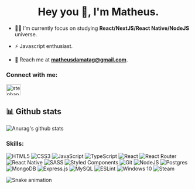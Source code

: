 
<h1 align="center">Hey you 👋, I'm Matheus.</h1>
 
- 🚣🏻 I’m currently focus on studying **React/NextJS/React Native/NodeJS** universe.

- ⚡ Javascript enthusiast.

- 📩 Reach me at **matheusdamatag@gmail.com**.

<h3 align="left">Connect with me:</h3>
<p align="left">
<a href="https://www.linkedin.com/in/matheus-silva-3875b1166/" target="blank"><img align="center" src="https://raw.githubusercontent.com/rahuldkjain/github-profile-readme-generator/master/src/images/icons/Social/linked-in-alt.svg" alt="stephanyemidio" height="30" width="40" /></a>
</p>

## 📊 Github stats
![Anurag's github stats](https://github-readme-stats.vercel.app/api?username=matheusdamata&show_icons=true&theme=react)

<h3 align="left">Skills:</h3>

![HTML5](https://img.shields.io/badge/html5-%23E34F26.svg?style=for-the-badge&logo=html5&logoColor=white)
![CSS3](https://img.shields.io/badge/css3-%231572B6.svg?style=for-the-badge&logo=css3&logoColor=white)
![JavaScript](https://img.shields.io/badge/javascript-%23323330.svg?style=for-the-badge&logo=javascript&logoColor=%23F7DF1E) 
![TypeScript](https://img.shields.io/badge/typescript-%23007ACC.svg?style=for-the-badge&logo=typescript&logoColor=white)
![React](https://img.shields.io/badge/react-%2320232a.svg?style=for-the-badge&logo=react&logoColor=%2361DAFB)
![React Router](https://img.shields.io/badge/React_Router-CA4245?style=for-the-badge&logo=react-router&logoColor=white)
![React Native](https://img.shields.io/badge/react_native-%2320232a.svg?style=for-the-badge&logo=react&logoColor=%2361DAFB)
![SASS](https://img.shields.io/badge/SASS-hotpink.svg?style=for-the-badge&logo=SASS&logoColor=white)
![Styled Components](https://img.shields.io/badge/styled--components-DB7093?style=for-the-badge&logo=styled-components&logoColor=white)
![Git](https://img.shields.io/badge/git-%23F05033.svg?style=for-the-badge&logo=git&logoColor=white)
![NodeJS](https://img.shields.io/badge/node.js-%2343853D.svg?style=for-the-badge&logo=node.js&logoColor=white)
![Postgres](https://img.shields.io/badge/postgres-%23316192.svg?style=for-the-badge&logo=postgresql&logoColor=white)
![MongoDB](https://img.shields.io/badge/MongoDB-%234ea94b.svg?style=for-the-badge&logo=mongodb&logoColor=white)
![Express.js](https://img.shields.io/badge/express.js-%23404d59.svg?style=for-the-badge&logo=express&logoColor=%2361DAFB)
![MySQL](https://img.shields.io/badge/mysql-%2300f.svg?style=for-the-badge&logo=mysql&logoColor=white)
![ESLint](https://img.shields.io/badge/ESLint-4B3263?style=for-the-badge&logo=eslint&logoColor=white)
![Windows 10](https://img.shields.io/badge/Windows-0078D6?style=for-the-badge&logo=windows&logoColor=white)
![Steam](https://img.shields.io/badge/steam-%23000000.svg?style=for-the-badge&logo=steam&logoColor=white)


  ![Snake animation](https://github.com/pedrovasalmeida/pedrovasalmeida/blob/output/github-contribution-grid-snake.svg)
